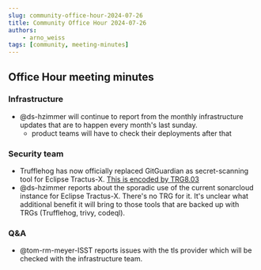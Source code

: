 ```yaml
---
slug: community-office-hour-2024-07-26
title: Community Office Hour 2024-07-26
authors:
    - arno_weiss
tags: [community, meeting-minutes]
---
```


## Office Hour meeting minutes

### Infrastructure

- @ds-hzimmer will continue to report from the monthly infrastructure updates that are to happen every month's last sunday.
  - product teams will have to check their deployments after that

### Security team

- Trufflehog has now officially replaced GitGuardian as secret-scanning tool for Eclipse Tractus-X. [This is encoded by TRG8.03](https://eclipse-tractusx.github.io/docs/release/trg-8/trg-8-03)
- @ds-hzimmer reports about the sporadic use of the current sonarcloud instance for Eclipse Tractus-X. There's no TRG for it. It's unclear what additional benefit it will bring to those tools that are backed up with TRGs (Trufflehog, trivy, codeql).

### Q&A

- @tom-rm-meyer-ISST reports issues with the tls provider which will be checked with the infrastructure team.
